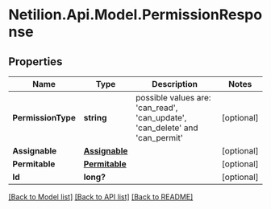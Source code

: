 # Netilion.Api.Model.PermissionResponse
## Properties

Name | Type | Description | Notes
------------ | ------------- | ------------- | -------------
**PermissionType** | **string** | possible values are: &#x27;can_read&#x27;, &#x27;can_update&#x27;, &#x27;can_delete&#x27; and &#x27;can_permit&#x27; | [optional] 
**Assignable** | [**Assignable**](Assignable.md) |  | [optional] 
**Permitable** | [**Permitable**](Permitable.md) |  | [optional] 
**Id** | **long?** |  | [optional] 

[[Back to Model list]](../README.md#documentation-for-models) [[Back to API list]](../README.md#documentation-for-api-endpoints) [[Back to README]](../README.md)

